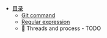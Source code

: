 * [目录](README.md)
    *  [Git command](How%20to%20use%20git/GitManual.md)
    * [Regular expression](Regular%20expression/Regular%20expression%20note.md)
    * 💞️ Threads and process - TODO